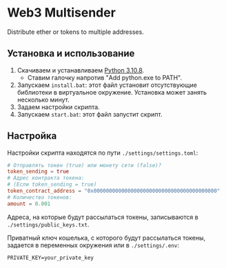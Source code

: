 # Web3 Multisender
Distribute ether or tokens to multiple addresses.

## Установка и использование
1. Скачиваем и устанавливаем [Python 3.10.8](https://www.python.org/downloads/release/python-3108/).
	- Ставим галочку напротив "Add python.exe to PATH".
2. Запускаем `install.bat`: этот файл установит отсутствующие библиотеки в виртуальное окружение. Установка может занять несколько минут.
3. Задаем настройки скрипта.
4. Запускаем `start.bat`: этот файл запустит скрипт.

## Настройка
Настройки скрипта находятся по пути `./settings/settings.toml`:

```toml
# Отправлять токен (true) или монету сети (false)?
token_sending = true
# Адрес контракта токена:
# (Если token_sending = true)
token_contract_address = "0x0000000000000000000000000000000000000000"
# Количество токенов:
amount = 0.001
```

Адреса, на которые будут рассылаться токены, записываются в `./settings/public_keys.txt`.

Приватный ключ кошелька, с которого будут рассылаться токены, задается в переменных окружения или в `./settings/.env`:

```dotenv
PRIVATE_KEY=your_private_key
```